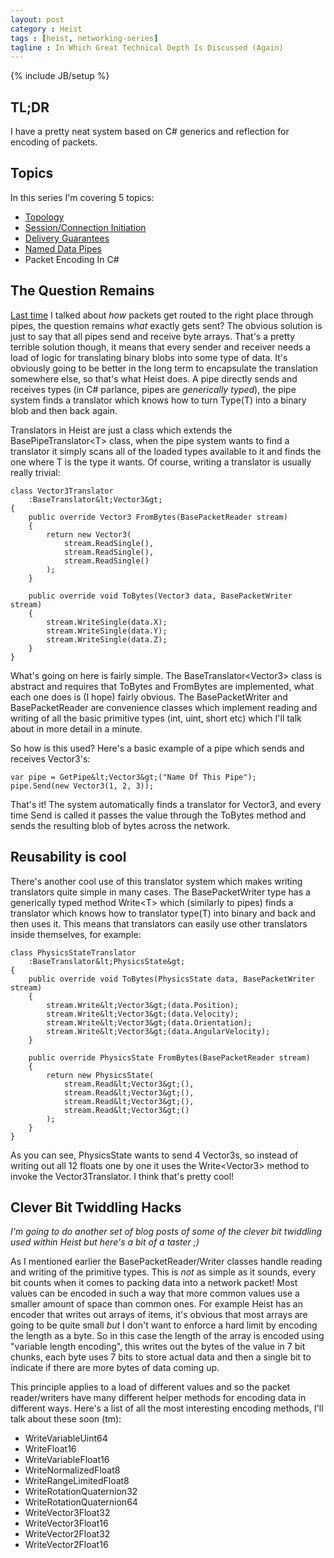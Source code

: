 ```yaml
---
layout: post
category : Heist
tags : [heist, networking-series]
tagline : In Which Great Technical Depth Is Discussed (Again)
---
```

{% include JB/setup %}


## TL;DR

I have a pretty neat system based on C# generics and reflection for encoding of packets.

## Topics

In this series I'm covering 5 topics:

 - [Topology](/Heist/2012/10/14/Topological-My-Dear-Watson/)
 - [Session/Connection Initiation](/Heist/2012/10/15/Get-Up-And-Initiate-That-Session/)
 - [Delivery Guarantees](/Heist/2012/10/17/Say-What/)
 - [Named Data Pipes](/Heist/2012/10/24/Wibbly-Wobbly-Pipey-Wipey/)
 - Packet Encoding In C#

## The Question Remains

[Last time](/Heist/2012/10/24/Wibbly-Wobbly-Pipey-Wipey/) I talked about *how* packets get routed to the right place through pipes, the question remains *what* exactly gets sent? The obvious solution is just to say that all pipes send and receive byte arrays. That's a pretty terrible solution though, it means that every sender and receiver needs a load of logic for translating binary blobs into some type of data. It's obviously going to be better in the long term to encapsulate the translation somewhere else, so that's what Heist does. A pipe directly sends and receives types (in C# parlance, pipes are _generically typed_), the pipe system finds a translator which knows how to turn Type(T) into a binary blob and then back again.

Translators in Heist are just a class which extends the BasePipeTranslator&lt;T&gt; class, when the pipe system wants to find a translator it simply scans all of the loaded types available to it and finds the one where T is the type it wants. Of course, writing a translator is usually really trivial:

    class Vector3Translator
        :BaseTranslator&lt;Vector3&gt;
    {
        public override Vector3 FromBytes(BasePacketReader stream)
        {
            return new Vector3(
                stream.ReadSingle(),
                stream.ReadSingle(),
                stream.ReadSingle()
            );
        }

        public override void ToBytes(Vector3 data, BasePacketWriter stream)
        {
            stream.WriteSingle(data.X);
            stream.WriteSingle(data.Y);
            stream.WriteSingle(data.Z);
        }
    }
    
What's going on here is fairly simple. The BaseTranslator&lt;Vector3&gt; class is abstract and requires that ToBytes and FromBytes are implemented, what each one does is (I hope) fairly obvious. The BasePacketWriter and BasePacketReader are convenience classes which implement reading and writing of all the basic primitive types (int, uint, short etc) which I'll talk about in more detail in a minute.

So how is this used? Here's a basic example of a pipe which sends and receives Vector3's:

    var pipe = GetPipe&lt;Vector3&gt;("Name Of This Pipe");
    pipe.Send(new Vector3(1, 2, 3));
    
That's it! The system automatically finds a translator for Vector3, and every time Send is called it passes the value through the ToBytes method and sends the resulting blob of bytes across the network.

## Reusability is cool

There's another cool use of this translator system which makes writing translators quite simple in many cases. The BasePacketWriter type has a generically typed method Write&lt;T&gt; which (similarly to pipes) finds a translator which knows how to translator type(T) into binary and back and then uses it. This means that translators can easily use other translators inside themselves, for example:

    class PhysicsStateTranslator
        :BaseTranslator&lt;PhysicsState&gt;
    {
        public override void ToBytes(PhysicsState data, BasePacketWriter stream)
        {
            stream.Write&lt;Vector3&gt;(data.Position);
            stream.Write&lt;Vector3&gt;(data.Velocity);
            stream.Write&lt;Vector3&gt;(data.Orientation);
            stream.Write&lt;Vector3&gt;(data.AngularVelocity);
        }
    
        public override PhysicsState FromBytes(BasePacketReader stream)
        {
            return new PhysicsState(
                stream.Read&lt;Vector3&gt;(),
                stream.Read&lt;Vector3&gt;(),
                stream.Read&lt;Vector3&gt;(),
                stream.Read&lt;Vector3&gt;()
            );
        }
    }
    
As you can see, PhysicsState wants to send 4 Vector3s, so instead of writing out all 12 floats one by one it uses the Write&lt;Vector3&gt; method to invoke the Vector3Translator. I think that's pretty cool!

## Clever Bit Twiddling Hacks

*I'm going to do another set of blog posts of some of the clever bit twiddling used within Heist but here's a bit of a taster ;)*

As I mentioned earlier the BasePacketReader/Writer classes handle reading and writing of the primitive types. This is *not* as simple as it sounds, every bit counts when it comes to packing data into a network packet! Most values can be encoded in such a way that more common values use a smaller amount of space than common ones. For example Heist has an encoder that writes out arrays of items, it's obvious that most arrays are going to be quite small _but_ I don't want to enforce a hard limit by encoding the length as a byte. So in this case the length of the array is encoded using "variable length encoding", this writes out the bytes of the value in 7 bit chunks, each byte uses 7 bits to store actual data and then a single bit to indicate if there are more bytes of data coming up.

This principle applies to a load of different values and so the packet reader/writers have many different helper methods for encoding data in different ways. Here's a list of all the most interesting encoding methods, I'll talk about these soon (tm):

 - WriteVariableUint64
 - WriteFloat16
 - WriteVariableFloat16
 - WriteNormalizedFloat8
 - WriteRangeLimitedFloat8
 - WriteRotationQuaternion32
 - WriteRotationQuaternion64
 - WriteVector3Float32
 - WriteVector3Float16
 - WriteVector2Float32
 - WriteVector2Float16